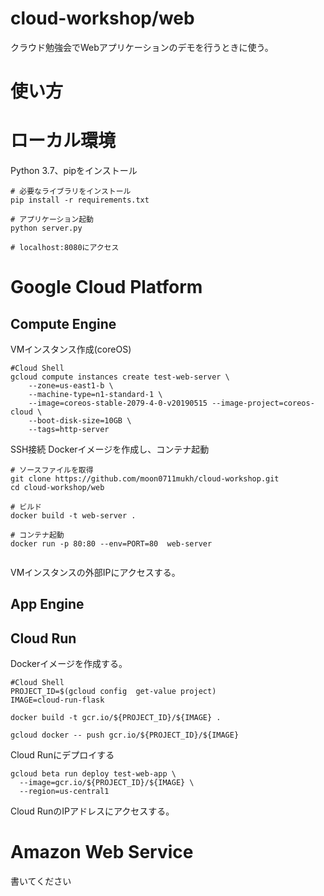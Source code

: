 # cloud-workshop/web

クラウド勉強会でWebアプリケーションのデモを行うときに使う。  

# 使い方

# ローカル環境
Python 3.7、pipをインストール

```
# 必要なライブラリをインストール
pip install -r requirements.txt

# アプリケーション起動
python server.py

# localhost:8080にアクセス
```

# Google Cloud Platform

## Compute Engine

VMインスタンス作成(coreOS)

```
#Cloud Shell
gcloud compute instances create test-web-server \
    --zone=us-east1-b \
    --machine-type=n1-standard-1 \
    --image=coreos-stable-2079-4-0-v20190515 --image-project=coreos-cloud \
    --boot-disk-size=10GB \
    --tags=http-server 

```

SSH接続
Dockerイメージを作成し、コンテナ起動

```
# ソースファイルを取得
git clone https://github.com/moon0711mukh/cloud-workshop.git
cd cloud-workshop/web

# ビルド
docker build -t web-server .

# コンテナ起動
docker run -p 80:80 --env=PORT=80  web-server 


```

VMインスタンスの外部IPにアクセスする。

## App Engine


## Cloud Run

Dockerイメージを作成する。

```
#Cloud Shell
PROJECT_ID=$(gcloud config  get-value project)
IMAGE=cloud-run-flask

docker build -t gcr.io/${PROJECT_ID}/${IMAGE} .

gcloud docker -- push gcr.io/${PROJECT_ID}/${IMAGE}

```

Cloud Runにデプロイする

```
gcloud beta run deploy test-web-app \
  --image=gcr.io/${PROJECT_ID}/${IMAGE} \
  --region=us-central1
```

Cloud RunのIPアドレスにアクセスする。

# Amazon Web Service
書いてください
